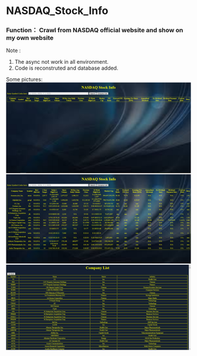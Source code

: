 # NASDAQ_Stock_Info
### Function： Crawl from NASDAQ official website and show on my own website

Note : 
   1. The async not work in all environment.  
   2. Code is reconstruted and database added.
   
Some pictures:
![image](https://github.com/superAX/NASDAQ_Stock_Info/blob/master/pic/1.png)
![image](https://github.com/superAX/NASDAQ_Stock_Info/blob/master/pic/2.png)
![image](https://github.com/superAX/NASDAQ_Stock_Info/blob/master/pic/3.png)

